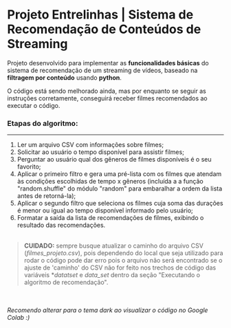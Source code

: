 # Projeto Entrelinhas | Sistema de Recomendação de Conteúdos de Streaming
Projeto desenvolvido para implementar as **funcionalidades básicas** do sistema de recomendação de um streaming de vídeos, baseado na **filtragem por conteúdo** usando **python**.

O código está sendo melhorado ainda, mas por enquanto se seguir as instruções corretamente, conseguirá receber filmes recomendados ao executar o código.




### **Etapas do algoritmo:**
---
   1.  Ler um arquivo CSV com informações sobre filmes;
   2.  Solicitar ao usuário o tempo disponível para assistir filmes;
   3.  Perguntar ao usuário qual dos gêneros de filmes disponíveis é o seu favorito;
   4.  Aplicar o primeiro filtro e gera uma pré-lista com os filmes que atendam às condições escolhidas de tempo x gêneros (incluída a a função "random.shuffle" do módulo "random" para embaralhar a ordem da lista antes de retorná-la);
   5.  Aplicar o segundo filtro que seleciona os filmes cuja soma das durações é menor ou igual ao tempo disponível informado pelo usuário;
   6.  Formatar a saída da lista de recomendações de filmes, exibindo o resultado das recomendações.
<br><br>
> **CUIDADO:** sempre busque atualizar o caminho do arquivo CSV (*filmes_projeto.csv*), pois dependendo do local que seja utilizado para rodar o código pode dar erro pois o arquivo não será encontrado se o ajuste de 'caminho' do CSV não for feito nos trechos de código das variáveis **datatset* e *data_set* dentro da seção "Executando o algoritmo de recomendação".

<br><br>
*Recomendo alterar para o tema dark ao visualizar o código no Google Colab :)*
